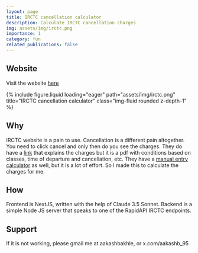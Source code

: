 ```yaml
---
layout: page
title: IRCTC cancellation calculator
description: Calculate IRCTC cancellation charges
img: assets/img/irctc.png
importance: 1
category: fun
related_publications: false
---
```


## Website

Visit the website [here](https://irctc.aakashb.xyz/)

<div class="row">
    <div class="col-sm mt-3 mt-md-0">
        {% include figure.liquid loading="eager" path="assets/img/irctc.png" title="IRCTC cancellation calculator" class="img-fluid rounded z-depth-1" %}
    </div>
</div>

## Why

IRCTC website is a pain to use. Cancellation is a different pain altogether. You need to click cancel and only then do you see the charges.
They do have a [link](https://contents.irctc.co.in/en/eticketCancel.html) that explains the charges but it is a pdf with conditions based on classes, time of departure and cancellation, etc. They have a [manual entry calculator](https://st2.indiarailinfo.com/kjfdsuiemjvcya0/0/3/3/5/1704335/2/refundcalculator5254.htm) as well, but it is a lot of effort.
So I made this to calculate the charges for me.

## How

Frontend is NextJS, written with the help of Claude 3.5 Sonnet.
Backend is a simple Node JS server that speaks to one of the RapidAPI IRCTC endpoints.

## Support

If it is not working, please gmail me at aakashbakhle, or x.com/aakashb_95
